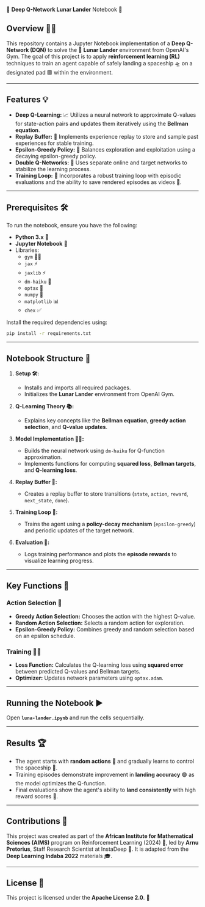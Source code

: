 🚀 **Deep Q-Network Lunar Lander** Notebook 🌙

## Overview 🧠✨

This repository contains a Jupyter Notebook implementation of a **Deep Q-Network (DQN)** to solve the 🌌 **Lunar Lander** environment from OpenAI's Gym. The goal of this project is to apply **reinforcement learning (RL)** techniques to train an agent capable of safely landing a spaceship 🛸 on a designated pad 🟩 within the environment. 

---

## Features 💡

- **Deep Q-Learning:** 📈 Utilizes a neural network to approximate Q-values for state-action pairs and updates them iteratively using the **Bellman equation**.
- **Replay Buffer:** 💾 Implements experience replay to store and sample past experiences for stable training.
- **Epsilon-Greedy Policy:** 🎲 Balances exploration and exploitation using a decaying epsilon-greedy policy.
- **Double Q-Networks:** 🔗 Uses separate online and target networks to stabilize the learning process.
- **Training Loop:** 🔄 Incorporates a robust training loop with episodic evaluations and the ability to save rendered episodes as videos 🎥.

---

## Prerequisites 🛠️

To run the notebook, ensure you have the following:

- **Python 3.x** 🐍
- **Jupyter Notebook** 📓
- Libraries:
  - `gym` 🏋️‍♀️
  - `jax` ⚡
  - `jaxlib` ⚡
  - `dm-haiku` 🧱
  - `optax` 🧮
  - `numpy` 🔢
  - `matplotlib` 📊
  - `chex` ✅

Install the required dependencies using:

```bash
pip install -r requirements.txt
```

---

## Notebook Structure 📂

1. **Setup 🛠️:**
   - Installs and imports all required packages.
   - Initializes the **Lunar Lander** environment from OpenAI Gym.

2. **Q-Learning Theory 📚:**
   - Explains key concepts like the **Bellman equation**, **greedy action selection**, and **Q-value updates**.

3. **Model Implementation 🧑‍💻:**
   - Builds the neural network using `dm-haiku` for Q-function approximation.
   - Implements functions for computing **squared loss**, **Bellman targets**, and **Q-learning loss**.

4. **Replay Buffer 💾:**
   - Creates a replay buffer to store transitions (`state`, `action`, `reward`, `next_state`, `done`).

5. **Training Loop 🔄:**
   - Trains the agent using a **policy-decay mechanism** (`epsilon-greedy`) and periodic updates of the target network.

6. **Evaluation 🎯:**
   - Logs training performance and plots the **episode rewards** to visualize learning progress.

---

## Key Functions 🔑

### Action Selection 🎲
- **Greedy Action Selection:** Chooses the action with the highest Q-value.
- **Random Action Selection:** Selects a random action for exploration.
- **Epsilon-Greedy Policy:** Combines greedy and random selection based on an epsilon schedule.

### Training 🏋️‍♂️
- **Loss Function:** Calculates the Q-learning loss using **squared error** between predicted Q-values and Bellman targets.
- **Optimizer:** Updates network parameters using `optax.adam`.

---

## Running the Notebook ▶️

Open **`luna-lander.ipynb`** and run the cells sequentially.

---

## Results 🏆

- The agent starts with **random actions** 🎲 and gradually learns to control the spaceship 🚀.
- Training episodes demonstrate improvement in **landing accuracy** 🟢 as the model optimizes the Q-function.
- Final evaluations show the agent's ability to **land consistently** with high reward scores 🌟.

---

## Contributions 🤝

This project was created as part of the **African Institute for Mathematical Sciences (AIMS)** program on Reinforcement Learning (2024) 🏫, led by **Arnu Pretorius**, Staff Research Scientist at InstaDeep 🧪. It is adapted from the **Deep Learning Indaba 2022** materials 🎓.

---

## License 📜

This project is licensed under the **Apache License 2.0**. 📄
